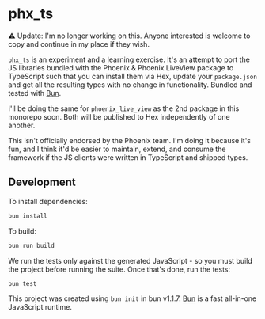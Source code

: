 # phx_ts

⚠️ Update: I'm no longer working on this. Anyone interested is welcome to copy and continue in my place if they wish.

`phx_ts` is an experiment and a learning exercise. It's an attempt to port the JS libraries bundled with the Phoenix & Phoenix LiveView package to TypeScript such that you can install them via Hex, update your `package.json` and get all the resulting types with no change in functionality. Bundled and tested with [Bun](https://bun.sh).

I'll be doing the same for `phoenix_live_view` as the 2nd package in this monorepo soon. Both will be published to Hex independently of one another.

This isn't officially endorsed by the Phoenix team. I'm doing it because it's fun, and I think it'd be easier to maintain, extend, and consume the framework if the JS clients were written in TypeScript and shipped types.

## Development

To install dependencies:

```bash
bun install
```

To build:

```bash
bun run build
```

We run the tests only against the generated JavaScript - so you must build the project before running the suite. Once that's done, run the tests:

```bash
bun test
```

This project was created using `bun init` in bun v1.1.7. [Bun](https://bun.sh) is a fast all-in-one JavaScript runtime.
